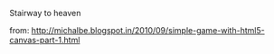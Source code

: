 Stairway to heaven

from: http://michalbe.blogspot.in/2010/09/simple-game-with-html5-canvas-part-1.html